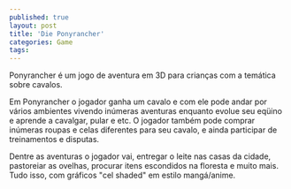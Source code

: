 ```yaml
---
published: true
layout: post
title: 'Die Ponyrancher'
categories: Game
tags: 
---
```

Ponyrancher é um jogo de aventura em 3D para crianças com a temática sobre cavalos.

Em Ponyrancher o jogador ganha um cavalo e com ele pode andar por vários ambientes vivendo inúmeras aventuras enquanto evolue seu eqüino e aprende a cavalgar, pular e etc. O jogador também pode comprar inúmeras roupas e celas diferentes para seu cavalo, e ainda participar de treinamentos e disputas.

<center></center>

Dentre as aventuras o jogador vai, entregar o leite nas casas da cidade, pastoreiar as ovelhas, procurar itens escondidos na floresta e muito mais. Tudo isso, com gráficos "cel shaded" em estilo mangá/anime.